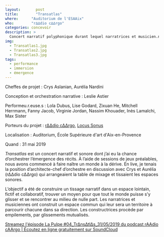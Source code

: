 ```yaml
---
layout:		  post
title:  	  "Transatlas"
where:      "Auditorium de l'ESAAix"
who:        "r∆∆dio c∆∆rgo"
categories: concevoir
description: >
  Concert narratif polyphonique durant lequel narratrices et musicien.nes improvisaient un univers et ses contours.
img:
  - Transatlas1.jpg
  - Transatlas2.jpg
  - Transatlas3.jpg
tags:
  - performance
  - immersion
  - émergence
---
```


Cheffes de projet : Crys Aslanian, Aurélia Nardini

Conception et orchestration narrative : Leslie Astier

Performeu.r.euse.s : Lola Dubus, Lise Godard, Zixuan He, Mitchell Herrmann, Fanny Jacob, Virginie Jordan, Nassim Khouader, Inès Lamalchi,  Max Sister

Porteurs du projet : [r∆∆dio c∆∆rgo](https://www.raadiocaargo.com/), [Locus Sonus](https://locusonus.org/wiki/index.php?page=Home.en)

Localisation : Auditorium, École Supérieure d'art d'Aix-en-Provence

Quand : 31 mai 2019

*Transatlas* est un concert narratif et sonore dont j’ai eu la chance d’orchestrer l’émergence des récits. À l’aide de sessions de jeux préalables, nous avons commencé à faire naître un monde à la dérive. En live, je tenais la position d’architecte-chef d’orchestre en discussion avec Crys et Aurélia (r∆∆dio c∆∆rgo) qui arrangeaient la table de mixage et tissaient les espaces sonores. 

L’objectif a été de construire un tissage narratif dans un espace lointain, fictif et collaboratif, trouver un moyen pour que tout le monde puisse s’y glisser et se rencontrer au milieu de nulle part. Les narratrices et musiciennes ont construit un espace commun qui leur sera un territoire à parcourir chacune dans sa direction. Les constructrices procède par empilements, par glissements mutualisés.

[Streamez l'épisode La Pulpe #04_Tr∆ns∆tl∆s_31/05/2019 du podcast rAAdio cAArgo | Écoutez en ligne gratuitement sur SoundCloud](https://soundcloud.com/raadiocaargo/la-pulpe-5-trnstls?utm_source=www-raadiocaargo-com.filesusr.com&utm_campaign=wtshare&utm_medium=widget&utm_content=https%3A%2F%2Fsoundcloud.com%2Fraadiocaargo%2Fla-pulpe-5-trnstls)

